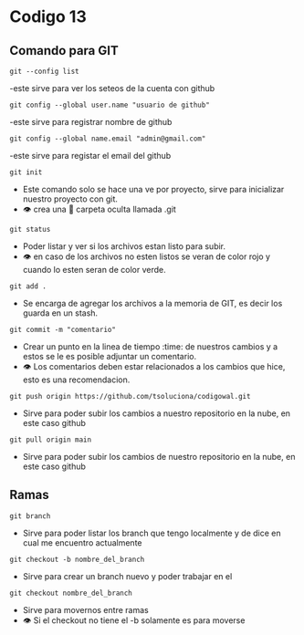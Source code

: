 # Codigo 13

## Comando para GIT
```
git --config list
```
-este sirve para ver los seteos de la cuenta con github

```
git config --global user.name "usuario de github"
```
-este sirve para registrar nombre de github

```
git config --global name.email "admin@gmail.com"
```
-este sirve para registar el email del github

```
git init
```
- Este comando solo se hace una ve por proyecto, sirve para inicializar nuestro proyecto con git.
- :eye: crea una :file_folder: carpeta oculta llamada .git

```
git status
```
- Poder listar y ver si los archivos estan listo para subir.
- :eye: en caso de los archivos no esten listos se veran de color rojo y cuando lo esten seran de color verde.


```
git add .
```
- Se encarga de agregar los archivos a la memoria de GIT, es decir los guarda en un stash.

```
git commit -m "comentario"
```
- Crear un punto en la linea de tiempo :time: de nuestros cambios y a estos se le es posible adjuntar un comentario.
- :eye: Los comentarios deben estar relacionados a los cambios que hice, esto es una recomendacion.

```
git push origin https://github.com/tsoluciona/codigowal.git
```
- Sirve para poder subir los cambios a nuestro repositorio en la nube, en este caso github


```
git pull origin main
```
- Sirve para poder subir los cambios de nuestro repositorio en la nube, en este caso github

## Ramas
```
git branch
```
- Sirve para poder listar los branch que tengo localmente y de dice en cual me encuentro actualmente


```
git checkout -b nombre_del_branch
```
- Sirve para crear un branch nuevo y poder trabajar en el

```
git checkout nombre_del_branch
```
- Sirve para movernos entre ramas
- :eye: Si el checkout no tiene el -b solamente es para moverse
